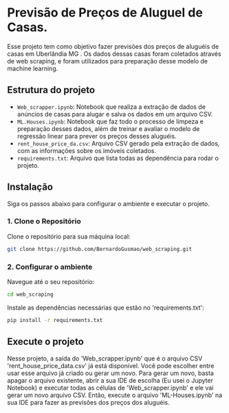 # Previsão de Preços de Aluguel de Casas.

Esse projeto tem como objetivo fazer previsões dos preços de aluguéis de casas em Uberlândia MG . Os dados dessas casas foram coletados através de web scraping, e foram utilizados para preparação desse modelo de machine learning.

## Estrutura do projeto

- `Web_scrapper.ipynb`: Notebook que realiza a extração de dados de anúncios de casas para alugar e salva os dados em um arquivo CSV.
- `ML.Houses.ipynb`: Notebook que faz todo o processo de limpeza e preparação desses dados, além de treinar e avaliar o modelo de regressão linear para prever os preços desses aluguéis.
- `rent_house_price_da.csv`: Arquivo CSV gerado pela extração de dados, com as informações sobre os imóveis coletados.
- `requirements.txt`: Arquivo que lista todas as dependência para rodar o projeto.

## Instalação

Siga os passos abaixo para configurar o ambiente e executar o projeto.

### 1. Clone o Repositório 

Clone o repositório para sua máquina local:

```bash
git clone https://github.com/BernardoGusmao/web_scraping.git
```
### 2. Configurar o ambiente

Navegue até o seu repositório:

```bash
cd web_scraping
```
Instale as dependências necessárias que estão no 'requirements.txt':

```bash
pip install -r requirements.txt
```
## Execute o projeto

Nesse projeto, a saída do 'Web_scrapper.ipynb' que é o arquivo CSV 'rent_house_price_data.csv' já está disponível. Você pode escolher entre usar esse arquivo já criado ou gerar um novo. Para gerar um novo, basta apagar o arquivo existente, abrir a sua IDE de escolha (Eu usei o Jupyter Notebook) e executar todas as células de 'Web_scrapper.ipynb' e ele vai gerar um novo arquivo CSV. Então, execute o arquivo 'ML-Houses.ipynb' na sua IDE para fazer as previsões dos preços dos aluguéis.

